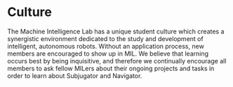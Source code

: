 Culture
=======

The Machine Intelligence Lab has a unique student culture which creates a synergistic environment dedicated to the study and development of intelligent, autonomous robots. Without an application process, new members are encouraged to show up in MIL. We believe that learning occurs best by being inquisitive, and therefore we continually encourage all members to ask fellow MILers about their ongoing projects and tasks in order to learn about Subjugator and Navigator. 
